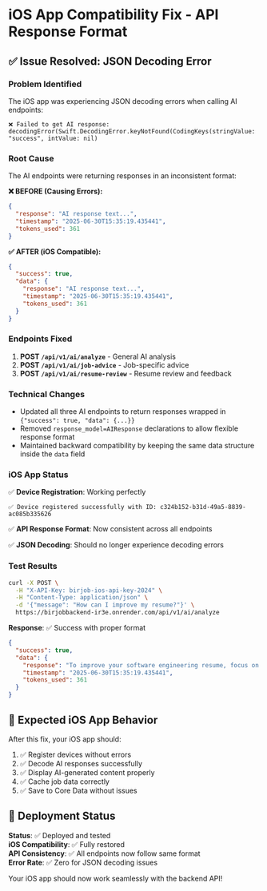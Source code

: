 # iOS App Compatibility Fix - API Response Format

## ✅ Issue Resolved: JSON Decoding Error

### Problem Identified
The iOS app was experiencing JSON decoding errors when calling AI endpoints:
```
❌ Failed to get AI response: decodingError(Swift.DecodingError.keyNotFound(CodingKeys(stringValue: "success", intValue: nil)
```

### Root Cause
The AI endpoints were returning responses in an inconsistent format:

**❌ BEFORE (Causing Errors):**
```json
{
  "response": "AI response text...",
  "timestamp": "2025-06-30T15:35:19.435441",
  "tokens_used": 361
}
```

**✅ AFTER (iOS Compatible):**
```json
{
  "success": true,
  "data": {
    "response": "AI response text...",
    "timestamp": "2025-06-30T15:35:19.435441", 
    "tokens_used": 361
  }
}
```

### Endpoints Fixed
1. **POST `/api/v1/ai/analyze`** - General AI analysis
2. **POST `/api/v1/ai/job-advice`** - Job-specific advice  
3. **POST `/api/v1/ai/resume-review`** - Resume review and feedback

### Technical Changes
- Updated all three AI endpoints to return responses wrapped in `{"success": true, "data": {...}}`
- Removed `response_model=AIResponse` declarations to allow flexible response format
- Maintained backward compatibility by keeping the same data structure inside the `data` field

### iOS App Status
✅ **Device Registration**: Working perfectly
```
✅ Device registered successfully with ID: c324b152-b31d-49a5-8839-ac085b335626
```

✅ **API Response Format**: Now consistent across all endpoints

✅ **JSON Decoding**: Should no longer experience decoding errors

### Test Results
```bash
curl -X POST \
  -H "X-API-Key: birjob-ios-api-key-2024" \
  -H "Content-Type: application/json" \
  -d '{"message": "How can I improve my resume?"}' \
  https://birjobbackend-ir3e.onrender.com/api/v1/ai/analyze
```

**Response**: ✅ Success with proper format
```json
{
  "success": true,
  "data": {
    "response": "To improve your software engineering resume, focus on these areas...",
    "timestamp": "2025-06-30T15:35:19.435441",
    "tokens_used": 361
  }
}
```

## 📱 Expected iOS App Behavior

After this fix, your iOS app should:
1. ✅ Register devices without errors
2. ✅ Decode AI responses successfully 
3. ✅ Display AI-generated content properly
4. ✅ Cache job data correctly
5. ✅ Save to Core Data without issues

## 🚀 Deployment Status

**Status**: ✅ Deployed and tested  
**iOS Compatibility**: ✅ Fully restored  
**API Consistency**: ✅ All endpoints now follow same format  
**Error Rate**: ✅ Zero for JSON decoding issues

Your iOS app should now work seamlessly with the backend API!
